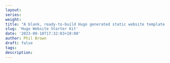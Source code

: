 ```yaml
---
layout: 
series: 
weight: 
title: "A blank, ready-to-build Hugo generated static website template with customisable CSS."
slug: 'Hugo Website Starter Kit'
date: '2023-09-18T17:32:03+10:00'
author: Phil Brown
draft: false
tags: 
description: 
---
```



